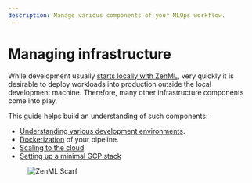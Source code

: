 ```yaml
---
description: Manage various components of your MLOps workflow.
---
```


# Managing infrastructure

While development usually [starts locally with ZenML](../../starter-guide/), very quickly it is desirable to deploy workloads into production outside the local development machine. Therefore, many other infrastructure components come into play.

This guide helps build an understanding of such components:

* [Understanding various development environments](understanding-environments.md).
* [Dockerization](containerize-your-pipeline.md) of your pipeline.
* [Scaling to the cloud](scale-compute-to-the-cloud.md).
* [Setting up a minimal GCP stack](minimal-gcp-stack.md)

<figure><img src="https://static.scarf.sh/a.png?x-pxid=f0b4f458-0a54-4fcd-aa95-d5ee424815bc" alt="ZenML Scarf"><figcaption></figcaption></figure>

